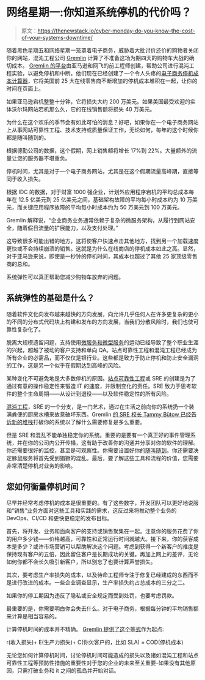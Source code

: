 # 网络星期一:你知道系统停机的代价吗？

> 原文：<https://thenewstack.io/cyber-monday-do-you-know-the-cost-of-your-systems-downtime/>

随着黑色星期五和网络星期一笼罩着电子商务，威胁着大批讨价还价的购物者关闭你的网站，混沌工程公司 [Gremlin](https://www.gremlin.com/) 计算了不准备这场为期四天的购物车大战的确切成本。 [Gremlin 的平台](https://thenewstack.io/gremlin-now-treats-containers-as-first-class-failures/)由亚马逊和网飞的前工程师创建，帮助公司进行混沌工程实验，以避免停机和中断。他们现在已经创建了一个令人头疼的[电子商务停机成本计算器](https://www.gremlin.com/ecommerce-cost-of-downtime/)，它将美国前 25 大在线零售商不断增加的停机成本堆积在一起，让你的时间在页面上。

如果亚马逊宕机整整十分钟，它将损失大约 200 万美元。如果美国最受欢迎的实体沃尔玛网站宕机那么久，它的在线销售额将损失 40 万美元。

为什么在这个欢乐的季节会有如此可怕的消息？好吧，如果你在一个电子商务网站上从事网站可靠性工程、技术支持或质量保证工作，无论如何，每年的这个时候你都是随叫随到的。

根据德勤公司的数据，这个假期，网上销售额将增长 17%到 22%。大量额外的流量让您的服务器不堪重负。

停机时间，尤其是对于一个电子商务网站，尤其是在这个假期流量高峰期，直接等同于收入损失。

根据 IDC 的数据，对于财富 1000 强企业，计划外应用程序宕机的平均总成本每年在 12.5 亿美元到 25 亿美元之间，基础架构故障的平均每小时成本约为 10 万美元，而关键应用程序故障的平均每小时成本约为 50 万美元到 100 万美元。

Gremlin 解释说，“企业商务业务通常依赖于复杂的微服务架构，从履行到网站安全，随着假日流量的扩展能力，以及支付处理。”

这导致很多可能出错的地方，这将使客户快速点击其他地方，找到另一个加载速度更快或不会持续崩溃的销售。这就是为什么在线商店的停机成本如此之高。显然，对于亚马逊来说，即使是一秒钟的停机时间，其成本也超过了其他 25 家顶级零售商的总和。

系统弹性可以真正帮助您减少购物车放弃的问题。

## 系统弹性的基础是什么？

随着软件文化向发布越来越快的方向发展，向允许几乎任何人在许多更复杂的更小的不同的分布式代码块上构建和发布的方向发展，当我们分散风险时，我们也使可靠性复杂化了。

脱离大规模遗留问题，支持使用[微服务和微型服务](https://thenewstack.io/miniservices-a-realistic-alternative-to-microservices/)的运动已经导致了整个职业生涯的兴起，超越了被动的客户支持和单向 QA。站点可靠性工程和混沌工程已经成为所有企业的必需品，而不仅仅是银行业。这些都是致力于防止停机和防止安全漏洞的工作，这是另一个似乎在假期达到高峰的风险。

某种变化不可避免地是大多数停机的原因。[站点可靠性工程](https://thenewstack.io/site-reliability-engineering-cloud-native-operations/)或 SRE 的创建是为了通过有意的操作稳定性来锻造 IT 的速度，并限制变化的责任。SRE 致力于思考软件的整个生命周期——从设计到退役——以及软件稳定性的所有风险。

[混沌工程](https://thenewstack.io/chaos-engineering-can-give-distributed-systems-stability/)，SRE 的一个分支，是一门艺术，通过在生活之前向你的系统扔一个装满粪便的厨房水槽来故意破坏东西。Gremlin [的 SRE 校长 Tammy Bütow 已经告诉新的堆栈](https://www.linkedin.com/in/tammybutow/)打破你的系统以了解什么需要修复是多么重要。

但是 SRE 和混乱不能单独稳定你的系统。重要的是要有一个真正好的事件管理系统，并在你的公司内公开传播，这有助于改善你的沟通并分享对你的软件的理解。你还需要很好的监控，甚至是可观察性。你需要设置好你的[随叫随到](https://thenewstack.io/call-rotations-best-wake-devs-middle-night/)。你还需要决定豚鼠服务将首先受到猖獗的混乱。最后，要了解这些工具和流程的价值，您需要非常清楚停机对业务的影响。

## 您如何衡量停机时间？

尽早并经常考虑停机的成本是很重要的。有了这些数字，开发团队可以更好地说服和“销售”业务方面对这些工具和实践的需求，这反过来将推动整个业务的 DevOps、CI/CD 和更快更稳定的发布目标。

首先，将开发、业务和面向客户的支持或销售聚集在一起。注意你的服务花费了你的用户多少钱——价格越高，可靠性和正常运行时间就越大。接下来，你的获客成本是多少？或许市场营销可以帮助解决这个问题。考虑到获得一个新客户的难度是保持现有客户的五倍，因此留住客户是长期成功的关键。再加上网上的差评，无论如何你都不会长久吸引新客户，所以别忘了也要计算声誉损失。

其次，要考虑生产率损失的成本，以及待命工程师专注于修复已经建成的东西而不是进行改进的成本。一些企业调查显示，生产率损失约占总成本的三分之二。

如果你的停工期因为违反了隐私或安全规定而受到处罚，也要考虑罚款。

最重要的是，你需要明白你会失去什么。对于电子商务，根据每分钟的平均销售额来计算是相当容易的。

计算停机时间的成本并不精确。 [Gremlin 提供了这个等式](https://www.gremlin.com/blog/the-cost-of-downtime/)作为起点:

r(收入损失)+ E(生产力损失)+ C(你欠客户的，比如 SLA) = COD(停机成本)

无论您如何计算停机时间，讨论停机时间可能造成的损失以及诸如混沌工程和站点可靠性工程等预防性措施的重要性对于您的企业的未来至关重要-如果没有其他原因，只需打破业务和 it 之间的孤岛并开始对话。

<svg xmlns:xlink="http://www.w3.org/1999/xlink" viewBox="0 0 68 31" version="1.1"><title>Group</title> <desc>Created with Sketch.</desc></svg>